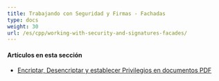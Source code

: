 ```yaml
---
title: Trabajando con Seguridad y Firmas - Fachadas
type: docs
weight: 30
url: /es/cpp/working-with-security-and-signatures-facades/
---
```

#### **Artículos en esta sección**

- [Encriptar, Desencriptar y establecer Privilegios en documentos PDF](/pdf/es/cpp/encrypt-decrypt-and-set-privileges-on-pdf-documents/)